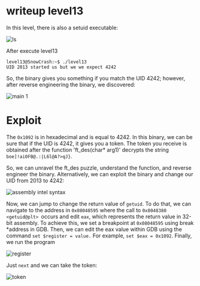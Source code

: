 # writeup level13

In this level, there is also a setuid executable:

![ls](https://cdn.discordapp.com/attachments/1164485225875783701/1196428251728453632/image.png?ex=65b797a3&is=65a522a3&hm=2b1a6fb8b339da662b6631300c6a11e8311cb1066830f5572aabc2bca5f7d6b3&)

After execute level13

```
level13@SnowCrash:~$ ./level13
UID 2013 started us but we we expect 4242

```
So, the binary gives you something if you match the UID 4242; however, after reverse engineering the binary, we discovered:


![main 1](https://cdn.discordapp.com/attachments/1164485225875783701/1196430410561880094/image.png?ex=65b799a6&is=65a524a6&hm=ab9847cc7be735ac3efe6f655037e186bbd08f6ed1befacf7d4d0782a4225955&)

# Exploit

The `0x1092` is in hexadecimal and is equal to 4242. In this binary, we can be sure that if the UID is 4242, it gives you a token. The token you receive is obtained after the function 'ft_des(char* arg1)' decrypts the string `boe]!ai0FB@.:|L6l@A?>qJ}`.

So, we can unravel the ft_des puzzle, understand the function, and reverse engineer the binary. Alternatively, we can exploit the binary and change our UID from 2013 to 4242:


![assembly intel syntax](https://cdn.discordapp.com/attachments/1164485225875783701/1196442421475676230/image.png?ex=65b7a4d6&is=65a52fd6&hm=284245a964c42c16c9320d697356cfc4b7431237891a507f10afb23040e7b624&)


Now, we can jump to change the return value of `getuid`. To do that, we can navigate to the address in `0x08048595` where the call to `0x8048380 <getuid@plt> `occurs and edit `eax`, which represents the return value in 32-bit assembly. To achieve this, we set a breakpoint at `0x08048595` using break *address in GDB. Then, we can edit the eax value within GDB using the command `set $register = value.` For example, `set $eax = 0x1092`. Finally, we run the program

![register](https://cdn.discordapp.com/attachments/1164485225875783701/1196445370880893038/image.png?ex=65b7a795&is=65a53295&hm=c42d21ba23678eb155879b711a57dcfe3ee7477c58ba8dbb9db24e5cb78aed32&)

Just `next` and we can take the token:

![token](https://cdn.discordapp.com/attachments/1164485225875783701/1196445834716385310/image.png?ex=65b7a803&is=65a53303&hm=18ffd99268f803f307d825b60e6b9bdfd8827280e970dcf6e28693270400c999&)
